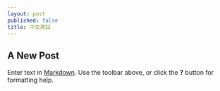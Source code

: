 ```yaml
---
layout: post
published: false
title: 中文測試
---
```


## A New Post

Enter text in [Markdown](http://daringfireball.net/projects/markdown/). Use the toolbar above, or click the **?** button for formatting help.
